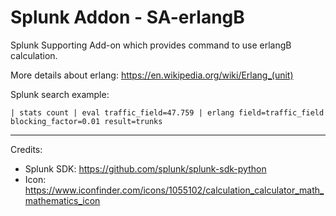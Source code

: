 # Splunk Addon - SA-erlangB
Splunk Supporting Add-on which provides command to use erlangB calculation. 

More details about erlang: https://en.wikipedia.org/wiki/Erlang_(unit)

Splunk search example:

```| stats count | eval traffic_field=47.759 | erlang field=traffic_field blocking_factor=0.01 result=trunks```

---

Credits:

* Splunk SDK: https://github.com/splunk/splunk-sdk-python
* Icon: https://www.iconfinder.com/icons/1055102/calculation_calculator_math_mathematics_icon

